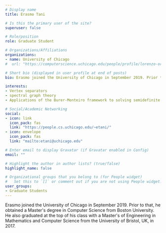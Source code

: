 ```yaml
---
# Display name
title: Erasmo Tani

# Is this the primary user of the site?
superuser: false

# Role/position
role: Graduate Student

# Organizations/Affiliations
organizations:
- name: University of Chicago
#  url: "https://computerscience.uchicago.edu/people/profile/lorenzo-orecchia/"

# Short bio (displayed in user profile at end of posts)
bio: Erasmo joined the University of Chicago in September 2019. Prior to that, he obtained a Master's degree in Computer Science from Boston University. He also graduated at the top of his class with a Master's of Engineering in Mathematics and Computer Science from the University of Bristol, UK, in 2017.

interests:
- Vertex separators
- spectral graph theory
- Applications of the Burer-Monteiro framework to solving semidefinite programs

# Social/Academic Networking
social:
- icon: link
  icon_pack: fas
  link: "https://people.cs.uchicago.edu/~etani/"
- icon: envelope
  icon_pack: fas
  link: "mailto:etani@uchicago.edu"

# Enter email to display Gravatar (if Gravatar enabled in Config)
email: ""

# Highlight the author in author lists? (true/false)
highlight_name: false

# Organizational groups that you belong to (for People widget)
#   Set this to `[]` or comment out if you are not using People widget.
user_groups:
- Graduate Students
---
```


Erasmo joined the University of Chicago in September 2019. Prior to that, he obtained a Master's degree in Computer Science from Boston University. He also graduated at the top of his class with a Master's of Engineering in Mathematics and Computer Science from the University of Bristol, UK, in 2017.
